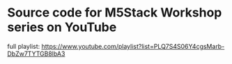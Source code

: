 # Source code for M5Stack Workshop series on YouTube

full playlist: https://www.youtube.com/playlist?list=PLQ7S4S06Y4cgsMarb-DbZw7TYTGB8lbA3
